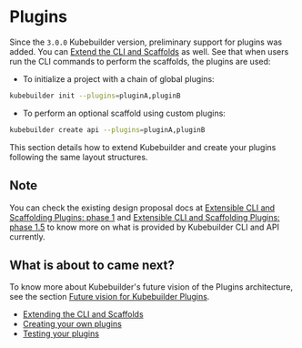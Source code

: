 # Plugins

Since the `3.0.0` Kubebuilder version, preliminary support for plugins was added. You can [Extend the CLI and Scaffolds][extending-cli] as well. See that when users run the CLI commands to perform the scaffolds, the plugins are used:

- To initialize a project with a chain of global plugins:

```sh
kubebuilder init --plugins=pluginA,pluginB
```

- To perform an optional scaffold using custom plugins:

```sh
kubebuilder create api --plugins=pluginA,pluginB
```

This section details how to extend Kubebuilder and create your plugins following the same layout structures.

<aside class="note">
<h1>Note</h1>

You can check the existing design proposal docs at [Extensible CLI and Scaffolding Plugins: phase 1][plugins-phase1-design-doc] and [Extensible CLI and Scaffolding Plugins: phase 1.5][plugins-phase1-design-doc-1.5] to know more on what is provided by Kubebuilder CLI and API currently.

</aside>

<aside class="note">
<h1>What is about to came next?</h1>

To know more about Kubebuilder's future vision of the Plugins architecture, see the section [Future vision for Kubebuilder Plugins][section-future-vision-plugins].

</aside>

- [Extending the CLI and Scaffolds](extending-cli.md)
- [Creating your own plugins](creating-plugins.md)
- [Testing your plugins](testing-plugins.md)

[plugins-phase1-design-doc]: https://github.com/kubernetes-sigs/kubebuilder/blob/master/designs/extensible-cli-and-scaffolding-plugins-phase-1.md
[plugins-phase1-design-doc-1.5]: https://github.com/kubernetes-sigs/kubebuilder/blob/master/designs/extensible-cli-and-scaffolding-plugins-phase-1-5.md
[extending-cli]: extending-cli.md
[section-future-vision-plugins]: https://book.kubebuilder.io/plugins/creating-plugins.html#future-vision-for-kubebuilder-plugins
